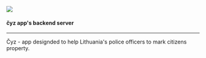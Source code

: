![](https://i.imgur.com/hRHW22d.jpg)
#### čyz app's backend server

----

Čyz - app designded to help Lithuania's police officers to mark citizens property. 
